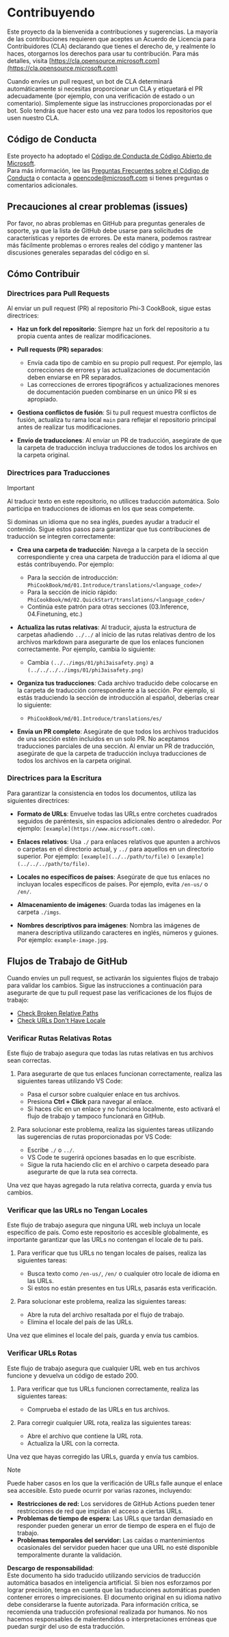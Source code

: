 # Contribuyendo

Este proyecto da la bienvenida a contribuciones y sugerencias. La mayoría de las contribuciones requieren que aceptes un Acuerdo de Licencia para Contribuidores (CLA) declarando que tienes el derecho de, y realmente lo haces, otorgarnos los derechos para usar tu contribución. Para más detalles, visita [https://cla.opensource.microsoft.com](https://cla.opensource.microsoft.com)

Cuando envíes un pull request, un bot de CLA determinará automáticamente si necesitas proporcionar un CLA y etiquetará el PR adecuadamente (por ejemplo, con una verificación de estado o un comentario). Simplemente sigue las instrucciones proporcionadas por el bot. Solo tendrás que hacer esto una vez para todos los repositorios que usen nuestro CLA.

## Código de Conducta

Este proyecto ha adoptado el [Código de Conducta de Código Abierto de Microsoft](https://opensource.microsoft.com/codeofconduct/).  
Para más información, lee las [Preguntas Frecuentes sobre el Código de Conducta](https://opensource.microsoft.com/codeofconduct/faq/) o contacta a [opencode@microsoft.com](mailto:opencode@microsoft.com) si tienes preguntas o comentarios adicionales.

## Precauciones al crear problemas (issues)

Por favor, no abras problemas en GitHub para preguntas generales de soporte, ya que la lista de GitHub debe usarse para solicitudes de características y reportes de errores. De esta manera, podemos rastrear más fácilmente problemas o errores reales del código y mantener las discusiones generales separadas del código en sí.

## Cómo Contribuir

### Directrices para Pull Requests

Al enviar un pull request (PR) al repositorio Phi-3 CookBook, sigue estas directrices:

- **Haz un fork del repositorio**: Siempre haz un fork del repositorio a tu propia cuenta antes de realizar modificaciones.

- **Pull requests (PR) separados**:
  - Envía cada tipo de cambio en su propio pull request. Por ejemplo, las correcciones de errores y las actualizaciones de documentación deben enviarse en PR separados.
  - Las correcciones de errores tipográficos y actualizaciones menores de documentación pueden combinarse en un único PR si es apropiado.

- **Gestiona conflictos de fusión**: Si tu pull request muestra conflictos de fusión, actualiza tu rama local `main` para reflejar el repositorio principal antes de realizar tus modificaciones.

- **Envío de traducciones**: Al enviar un PR de traducción, asegúrate de que la carpeta de traducción incluya traducciones de todos los archivos en la carpeta original.

### Directrices para Traducciones

> [!IMPORTANT]
>
> Al traducir texto en este repositorio, no utilices traducción automática. Solo participa en traducciones de idiomas en los que seas competente.

Si dominas un idioma que no sea inglés, puedes ayudar a traducir el contenido. Sigue estos pasos para garantizar que tus contribuciones de traducción se integren correctamente:

- **Crea una carpeta de traducción**: Navega a la carpeta de la sección correspondiente y crea una carpeta de traducción para el idioma al que estás contribuyendo. Por ejemplo:
  - Para la sección de introducción: `PhiCookBook/md/01.Introduce/translations/<language_code>/`
  - Para la sección de inicio rápido: `PhiCookBook/md/02.QuickStart/translations/<language_code>/`
  - Continúa este patrón para otras secciones (03.Inference, 04.Finetuning, etc.)

- **Actualiza las rutas relativas**: Al traducir, ajusta la estructura de carpetas añadiendo `../../` al inicio de las rutas relativas dentro de los archivos markdown para asegurarte de que los enlaces funcionen correctamente. Por ejemplo, cambia lo siguiente:
  - Cambia `(../../imgs/01/phi3aisafety.png)` a `(../../../../imgs/01/phi3aisafety.png)`

- **Organiza tus traducciones**: Cada archivo traducido debe colocarse en la carpeta de traducción correspondiente a la sección. Por ejemplo, si estás traduciendo la sección de introducción al español, deberías crear lo siguiente:
  - `PhiCookBook/md/01.Introduce/translations/es/`

- **Envía un PR completo**: Asegúrate de que todos los archivos traducidos de una sección estén incluidos en un solo PR. No aceptamos traducciones parciales de una sección. Al enviar un PR de traducción, asegúrate de que la carpeta de traducción incluya traducciones de todos los archivos en la carpeta original.

### Directrices para la Escritura

Para garantizar la consistencia en todos los documentos, utiliza las siguientes directrices:

- **Formato de URLs**: Envuelve todas las URLs entre corchetes cuadrados seguidos de paréntesis, sin espacios adicionales dentro o alrededor. Por ejemplo: `[example](https://www.microsoft.com)`.

- **Enlaces relativos**: Usa `./` para enlaces relativos que apunten a archivos o carpetas en el directorio actual, y `../` para aquellos en un directorio superior. Por ejemplo: `[example](../../path/to/file)` o `[example](../../../path/to/file)`.

- **Locales no específicos de países**: Asegúrate de que tus enlaces no incluyan locales específicos de países. Por ejemplo, evita `/en-us/` o `/en/`.

- **Almacenamiento de imágenes**: Guarda todas las imágenes en la carpeta `./imgs`.

- **Nombres descriptivos para imágenes**: Nombra las imágenes de manera descriptiva utilizando caracteres en inglés, números y guiones. Por ejemplo: `example-image.jpg`.

## Flujos de Trabajo de GitHub

Cuando envíes un pull request, se activarán los siguientes flujos de trabajo para validar los cambios. Sigue las instrucciones a continuación para asegurarte de que tu pull request pase las verificaciones de los flujos de trabajo:

- [Check Broken Relative Paths](../..)
- [Check URLs Don't Have Locale](../..)

### Verificar Rutas Relativas Rotas

Este flujo de trabajo asegura que todas las rutas relativas en tus archivos sean correctas.

1. Para asegurarte de que tus enlaces funcionan correctamente, realiza las siguientes tareas utilizando VS Code:
    - Pasa el cursor sobre cualquier enlace en tus archivos.
    - Presiona **Ctrl + Click** para navegar al enlace.
    - Si haces clic en un enlace y no funciona localmente, esto activará el flujo de trabajo y tampoco funcionará en GitHub.

1. Para solucionar este problema, realiza las siguientes tareas utilizando las sugerencias de rutas proporcionadas por VS Code:
    - Escribe `./` o `../`.
    - VS Code te sugerirá opciones basadas en lo que escribiste.
    - Sigue la ruta haciendo clic en el archivo o carpeta deseado para asegurarte de que la ruta sea correcta.

Una vez que hayas agregado la ruta relativa correcta, guarda y envía tus cambios.

### Verificar que las URLs no Tengan Locales

Este flujo de trabajo asegura que ninguna URL web incluya un locale específico de país. Como este repositorio es accesible globalmente, es importante garantizar que las URLs no contengan el locale de tu país.

1. Para verificar que tus URLs no tengan locales de países, realiza las siguientes tareas:

    - Busca texto como `/en-us/`, `/en/` o cualquier otro locale de idioma en las URLs.
    - Si estos no están presentes en tus URLs, pasarás esta verificación.

1. Para solucionar este problema, realiza las siguientes tareas:
    - Abre la ruta del archivo resaltada por el flujo de trabajo.
    - Elimina el locale del país de las URLs.

Una vez que elimines el locale del país, guarda y envía tus cambios.

### Verificar URLs Rotas

Este flujo de trabajo asegura que cualquier URL web en tus archivos funcione y devuelva un código de estado 200.

1. Para verificar que tus URLs funcionen correctamente, realiza las siguientes tareas:
    - Comprueba el estado de las URLs en tus archivos.

2. Para corregir cualquier URL rota, realiza las siguientes tareas:
    - Abre el archivo que contiene la URL rota.
    - Actualiza la URL con la correcta.

Una vez que hayas corregido las URLs, guarda y envía tus cambios.

> [!NOTE]
>
> Puede haber casos en los que la verificación de URLs falle aunque el enlace sea accesible. Esto puede ocurrir por varias razones, incluyendo:
>
> - **Restricciones de red:** Los servidores de GitHub Actions pueden tener restricciones de red que impidan el acceso a ciertas URLs.
> - **Problemas de tiempo de espera:** Las URLs que tardan demasiado en responder pueden generar un error de tiempo de espera en el flujo de trabajo.
> - **Problemas temporales del servidor:** Las caídas o mantenimientos ocasionales del servidor pueden hacer que una URL no esté disponible temporalmente durante la validación.

**Descargo de responsabilidad**:  
Este documento ha sido traducido utilizando servicios de traducción automática basados en inteligencia artificial. Si bien nos esforzamos por lograr precisión, tenga en cuenta que las traducciones automáticas pueden contener errores o imprecisiones. El documento original en su idioma nativo debe considerarse la fuente autorizada. Para información crítica, se recomienda una traducción profesional realizada por humanos. No nos hacemos responsables de malentendidos o interpretaciones erróneas que puedan surgir del uso de esta traducción.